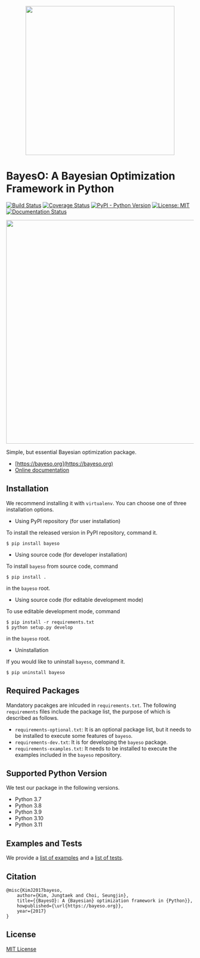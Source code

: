 <p align="center">
<img src="docs/_static/assets/logo_bayeso_capitalized.svg" width="400" />
</p>

# BayesO: A Bayesian Optimization Framework in Python
[![Build Status](https://github.com/jungtaekkim/bayeso/actions/workflows/pytest.yml/badge.svg)](https://github.com/jungtaekkim/bayeso/actions/workflows/pytest.yml)
[![Coverage Status](https://coveralls.io/repos/github/jungtaekkim/bayeso/badge.svg?branch=main)](https://coveralls.io/github/jungtaekkim/bayeso?branch=main)
[![PyPI - Python Version](https://img.shields.io/pypi/pyversions/bayeso)](https://pypi.org/project/bayeso/)
[![License: MIT](https://img.shields.io/badge/License-MIT-yellow.svg)](https://opensource.org/licenses/MIT)
[![Documentation Status](https://readthedocs.org/projects/bayeso/badge/?version=main)](https://bayeso.readthedocs.io/en/main/?badge=main)

<p align="center">
<img src="docs/_static/steps/ei.gif" width="600" />
</p>

Simple, but essential Bayesian optimization package.

* [https://bayeso.org](https://bayeso.org)
* [Online documentation](https://bayeso.readthedocs.io)

## Installation
We recommend installing it with `virtualenv`.
You can choose one of three installation options.

* Using PyPI repository (for user installation)

To install the released version in PyPI repository, command it.

```shell
$ pip install bayeso
```

* Using source code (for developer installation)

To install `bayeso` from source code, command

```shell
$ pip install .
```
in the `bayeso` root.

* Using source code (for editable development mode)

To use editable development mode, command

```shell
$ pip install -r requirements.txt
$ python setup.py develop
```
in the `bayeso` root.

* Uninstallation

If you would like to uninstall `bayeso`, command it.

```shell
$ pip uninstall bayeso
```

## Required Packages
Mandatory pacakges are inlcuded in `requirements.txt`.
The following `requirements` files include the package list, the purpose of which is described as follows.

* `requirements-optional.txt`: It is an optional package list, but it needs to be installed to execute some features of `bayeso`.
* `requirements-dev.txt`: It is for developing the `bayeso` package.
* `requirements-examples.txt`: It needs to be installed to execute the examples included in the `bayeso` repository.

## Supported Python Version
We test our package in the following versions.

* Python 3.7
* Python 3.8
* Python 3.9
* Python 3.10
* Python 3.11

## Examples and Tests
We provide a [list of examples](EXAMPLES.md) and a [list of tests](TESTS.md).

## Citation
```
@misc{KimJ2017bayeso,
    author={Kim, Jungtaek and Choi, Seungjin},
    title={{BayesO}: A {Bayesian} optimization framework in {Python}},
    howpublished={\url{https://bayeso.org}},
    year={2017}
}
```

## License
[MIT License](LICENSE)
